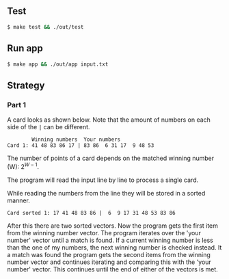 ## Test

```bash
$ make test && ./out/test
```

## Run app

```bash
$ make app && ./out/app input.txt
```

## Strategy

### Part 1

A card looks as shown below. Note that the amount of numbers on each side of the `|` can be different.

```
        Winning numbers  Your numbers
Card 1: 41 48 83 86 17 | 83 86  6 31 17  9 48 53
```

The number of points of a card depends on the matched winning number (W): $2^{W - 1}$.

The program will read the input line by line to process a single card.

While reading the numbers from the line they will be stored in a sorted manner.

```
Card sorted 1: 17 41 48 83 86 |  6  9 17 31 48 53 83 86
```

After this there are two sorted vectors. Now the program gets the first item from the winning number vector. The program iterates over the 'your number' vector until a match is found. If a current winning number is less than the one of my numbers, the next winning number is checked instead. It a match was found the program gets the second items from the winning number vector and continues iterating and comparing this with the 'your number' vector. This continues until the end of either of the vectors is met.
